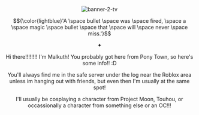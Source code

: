 <p align="center"><img src="https://i.ibb.co/BHCpvC0x/banner-2-tv.png" alt="banner-2-tv"></p>

<p align="center">$${\color{lightblue}'A \space bullet \space was \space fired, \space a \space magic \space bullet \space that \space will \space never \space miss.'}$$</p>

<p align="center">✦</p>
<p align="center">Hi there!!!!!!!! I'm Malkuth! You probably got here from Pony Town, so here's some info!! :D </p>
<p align="center">You'll always find me in the safe server under the log near the Roblox area unless im hanging out with friends, but even then I'm usually at the same spot!</p>
<p align="center">I'll usually be cosplaying a character from Project Moon, Touhou, or occassionally a character from something else or an OC!!!</p>
